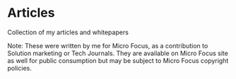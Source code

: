 # Articles
Collection of my articles and whitepapers

Note: These were written by me for Micro Focus, as a contribution to Solution marketing or Tech Journals. They are available on Micro Focus site as well for public consumption but may be subject to Micro Focus copyright policies.
